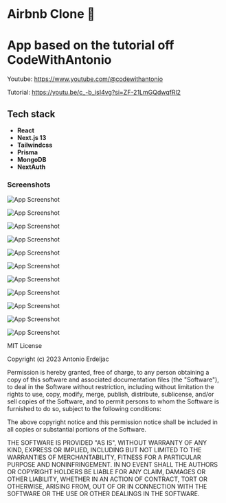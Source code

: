 
# Airbnb Clone 👾

# App based on the tutorial off CodeWithAntonio

Youtube: https://www.youtube.com/@codewithantonio

Tutorial: https://youtu.be/c_-b_isI4vg?si=ZF-21LmGQdwqfRl2

## Tech stack

- **React**
- **Next.js 13**
- **Tailwindcss**
- **Prisma**
- **MongoDB**
- **NextAuth**


### Screenshots

![App Screenshot](https://raw.githubusercontent.com/RiP3rQ/Airbnb-clone-Nextjs-/main/screenshots/airbnb1.PNG)

![App Screenshot](https://raw.githubusercontent.com/RiP3rQ/Airbnb-clone-Nextjs-/main/screenshots/airbnb11.PNG)

![App Screenshot](https://raw.githubusercontent.com/RiP3rQ/Airbnb-clone-Nextjs-/main/screenshots/airbnb2.PNG)

![App Screenshot](https://raw.githubusercontent.com/RiP3rQ/Airbnb-clone-Nextjs-/main/screenshots/airbnb3.PNG)

![App Screenshot](https://raw.githubusercontent.com/RiP3rQ/Airbnb-clone-Nextjs-/main/screenshots/airbnb4.PNG)

![App Screenshot](https://raw.githubusercontent.com/RiP3rQ/Airbnb-clone-Nextjs-/main/screenshots/airbnb5.PNG)

![App Screenshot](https://raw.githubusercontent.com/RiP3rQ/Airbnb-clone-Nextjs-/main/screenshots/airbnb6.PNG)

![App Screenshot](https://raw.githubusercontent.com/RiP3rQ/Airbnb-clone-Nextjs-/main/screenshots/airbnb7.PNG)

![App Screenshot](https://raw.githubusercontent.com/RiP3rQ/Airbnb-clone-Nextjs-/main/screenshots/airbnb8.PNG)

![App Screenshot](https://raw.githubusercontent.com/RiP3rQ/Airbnb-clone-Nextjs-/main/screenshots/airbnb9.PNG)

![App Screenshot](https://raw.githubusercontent.com/RiP3rQ/Airbnb-clone-Nextjs-/main/screenshots/airbnb10.PNG)



MIT License

Copyright (c) 2023 Antonio Erdeljac

Permission is hereby granted, free of charge, to any person obtaining a copy
of this software and associated documentation files (the "Software"), to deal
in the Software without restriction, including without limitation the rights
to use, copy, modify, merge, publish, distribute, sublicense, and/or sell
copies of the Software, and to permit persons to whom the Software is
furnished to do so, subject to the following conditions:

The above copyright notice and this permission notice shall be included in all
copies or substantial portions of the Software.

THE SOFTWARE IS PROVIDED "AS IS", WITHOUT WARRANTY OF ANY KIND, EXPRESS OR
IMPLIED, INCLUDING BUT NOT LIMITED TO THE WARRANTIES OF MERCHANTABILITY,
FITNESS FOR A PARTICULAR PURPOSE AND NONINFRINGEMENT. IN NO EVENT SHALL THE
AUTHORS OR COPYRIGHT HOLDERS BE LIABLE FOR ANY CLAIM, DAMAGES OR OTHER
LIABILITY, WHETHER IN AN ACTION OF CONTRACT, TORT OR OTHERWISE, ARISING FROM,
OUT OF OR IN CONNECTION WITH THE SOFTWARE OR THE USE OR OTHER DEALINGS IN THE
SOFTWARE.
